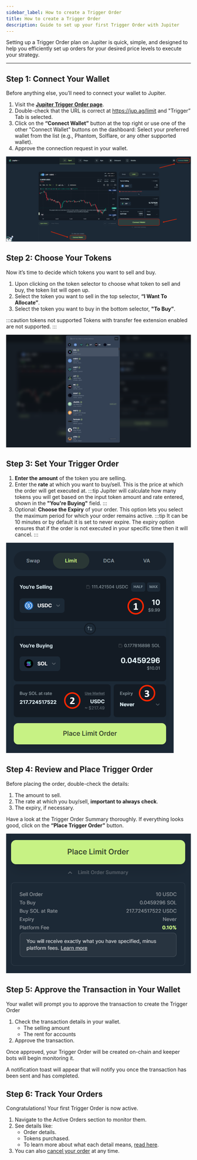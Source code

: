 ```yaml
---
sidebar_label: How to create a Trigger Order
title: How to create a Trigger Order
description: Guide to set up your first Trigger Order with Jupiter
---
```


<head>
    <title>Create Trigger Order</title>
    <meta name="twitter:card" content="summary" />
</head>

Setting up a Trigger Order plan on Jupiter is quick, simple, and designed to help you efficiently set up orders for your desired price levels to execute your strategy.

---

## Step 1: Connect Your Wallet

Before anything else, you’ll need to connect your wallet to Jupiter.

1. Visit the [**Jupiter Trigger Order page**](https://jup.ag/limit).
2. Double-check that the URL is correct at https://jup.ag/limit and "Trigger” Tab is selected.
3. Click on the **“Connect Wallet”** button at the top right or use one of the other "Connect Wallet" buttons on the dashboard: Select your preferred wallet from the list (e.g., Phantom, Solflare, or any other supported wallet).
4. Approve the connection request in your wallet.

![Trigger Order Connect Wallet](../../../static/spot/limit-order/limit-order-connect.png)

## Step 2: Choose Your Tokens

Now it’s time to decide which tokens you want to sell and buy.

1. Upon clicking on the token selector to choose what token to sell and buy, the token list will open up.
2. Select the token you want to sell in the top selector, **“I Want To Allocate”**.
3. Select the token you want to buy in the bottom selector, **"To Buy”**.

:::caution tokens not supported
Tokens with transfer fee extension enabled are not supported.
:::

![Trigger Order Token Selector](../../../static/spot/limit-order/limit-order-tokens.png)

## Step 3: Set Your Trigger Order

1. **Enter the amount** of the token you are selling.
2. Enter the **rate** at which you want to buy/sell. This is the price at which the order will get executed at.
    :::tip
    Jupiter will calculate how many tokens you will get based on the input token amount and rate entered, shown in the **"You're Buying"** field.
    :::
3. Optional: **Choose the Expiry** of your order. This option lets you select the maximum period for which your order remains active.
    :::tip
    It can be 10 minutes or by default it is set to never expire. The expiry option ensures that if the order is not executed in your specific time then it will cancel.
    :::

![Trigger Order Form Set Up](../../../static/spot/limit-order/limit-order-form-setup.png)

## Step 4: Review and Place Trigger Order

Before placing the order, double-check the details:

1. The amount to sell.
2. The rate at which you buy/sell, **important to always check**.
3. The expiry, if necessary.

Have a look at the Trigger Order Summary thoroughly. If everything looks good, click on the **“Place Trigger Order”** button.

![Trigger Order Summary](../../../static/spot/limit-order/limit-order-summary.png)

## Step 5: Approve the Transaction in Your Wallet

Your wallet will prompt you to approve the transaction to create the Trigger Order

1. Check the transaction details in your wallet.
    - The selling amount
    - The rent for accounts
2. Approve the transaction.

Once approved, your Trigger Order will be created on-chain and keeper bots will begin monitoring it.

A notification toast will appear that will notify you once the transaction has been sent and has completed.

## Step 6: Track Your Orders

Congratulations! Your first Trigger Order is now active.

1. Navigate to the Active Orders section to monitor them.
2. See details like:
    - Order details.
    - Tokens purchased.
    - To learn more about what each detail means, [read here](./interface).
3. You can also [cancel your order](./how-to-manage-trigger-orders) at any time.
